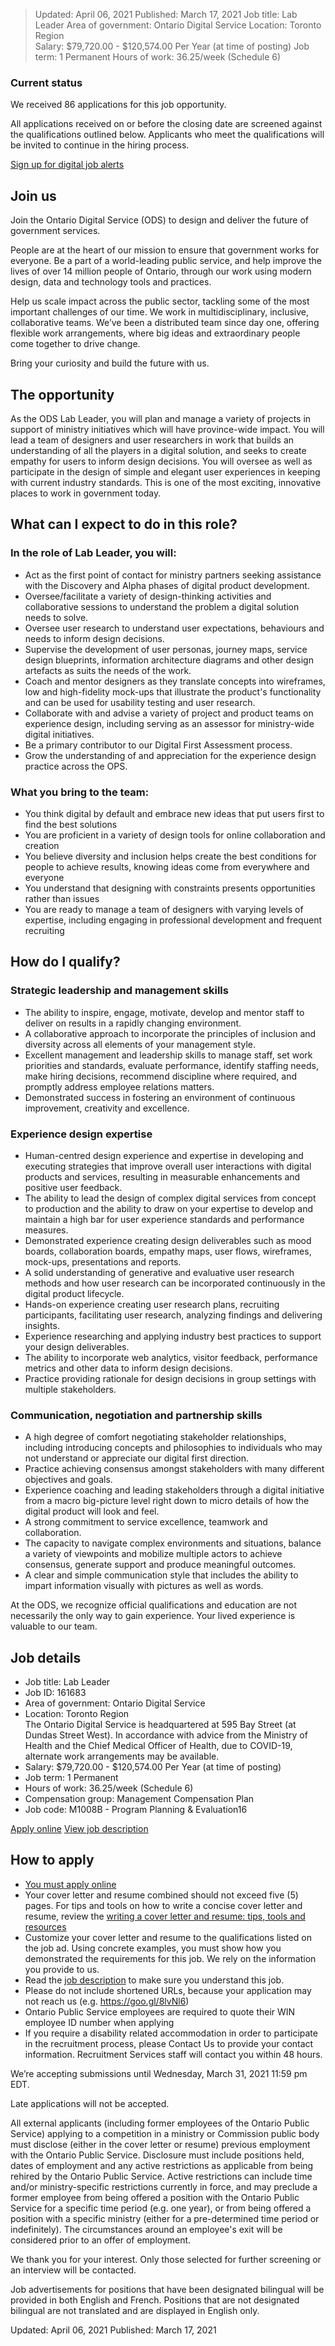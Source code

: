 


>Updated: April 06, 2021
>Published: March 17, 2021
>Job title: Lab Leader
>Area of government: Ontario Digital Service
> Location: Toronto Region  
> Salary: $79,720.00 - $120,574.00 Per Year (at time of posting)
> Job term: 1 Permanent
> Hours of work: 36.25/week (Schedule 6)

### Current status
We received 86 applications for this job opportunity.

All applications received on or before the closing date are screened against the qualifications outlined below. Applicants who meet the qualifications will be invited to continue in the hiring process.

[Sign up for digital job alerts](http://eepurl.com/hgN9i9)

## Join us
Join the Ontario Digital Service (ODS) to design and deliver the future of government services.

People are at the heart of our mission to ensure that government works for everyone. Be a part of a world-leading public service, and help improve the lives of over 14 million people of Ontario, through our work using modern design, data and technology tools and practices.

Help us scale impact across the public sector, tackling some of the most important challenges of our time. We work in multidisciplinary, inclusive, collaborative teams. We’ve been a distributed team since day one, offering flexible work arrangements, where big ideas and extraordinary people come together to drive change.

Bring your curiosity and build the future with us.

## The opportunity
As the ODS Lab Leader, you will plan and manage a variety of projects in support of ministry initiatives which will have province-wide impact. You will lead a team of designers and user researchers in work that builds an understanding of all the players in a digital solution, and seeks to create empathy for users to inform design decisions. You will oversee as well as participate in the design of simple and elegant user experiences in keeping with current industry standards. This is one of the most exciting, innovative places to work in government today.

## What can I expect to do in this role?
### In the role of Lab Leader, you will:
-   Act as the first point of contact for ministry partners seeking assistance with the Discovery and Alpha phases of digital product development.    
-   Oversee/facilitate a variety of design-thinking activities and collaborative sessions to understand the problem a digital solution needs to solve.    
-   Oversee user research to understand user expectations, behaviours and needs to inform design decisions.    
-   Supervise the development of user personas, journey maps, service design blueprints, information architecture diagrams and other design artefacts as suits the needs of the work.    
-   Coach and mentor designers as they translate concepts into wireframes, low and high-fidelity mock-ups that illustrate the product's functionality and can be used for usability testing and user research.    
-   Collaborate with and advise a variety of project and product teams on experience design, including serving as an assessor for ministry-wide digital initiatives.    
-   Be a primary contributor to our Digital First Assessment process.    
-   Grow the understanding of and appreciation for the experience design practice across the OPS.
    
### What you bring to the team:
-   You think digital by default and embrace new ideas that put users first to find the best solutions    
-   You are proficient in a variety of design tools for online collaboration and creation    
-   You believe diversity and inclusion helps create the best conditions for people to achieve results, knowing ideas come from everywhere and everyone   
-   You understand that designing with constraints presents opportunities rather than issues    
-   You are ready to manage a team of designers with varying levels of expertise, including engaging in professional development and frequent recruiting
    
## How do I qualify?
### Strategic leadership and management skills
-   The ability to inspire, engage, motivate, develop and mentor staff to deliver on results in a rapidly changing environment.    
-   A collaborative approach to incorporate the principles of inclusion and diversity across all elements of your management style.    
-   Excellent management and leadership skills to manage staff, set work priorities and standards, evaluate performance, identify staffing needs, make hiring decisions, recommend discipline where required, and promptly address employee relations matters.    
-   Demonstrated success in fostering an environment of continuous improvement, creativity and excellence.
    
### Experience design expertise
-   Human-centred design experience and expertise in developing and executing strategies that improve overall user interactions with digital products and services, resulting in measurable enhancements and positive user feedback.    
-   The ability to lead the design of complex digital services from concept to production and the ability to draw on your expertise to develop and maintain a high bar for user experience standards and performance measures.    
-   Demonstrated experience creating design deliverables such as mood boards, collaboration boards, empathy maps, user flows, wireframes, mock-ups, presentations and reports.    
-   A solid understanding of generative and evaluative user research methods and how user research can be incorporated continuously in the digital product lifecycle.    
-   Hands-on experience creating user research plans, recruiting participants, facilitating user research, analyzing findings and delivering insights.    
-   Experience researching and applying industry best practices to support your design deliverables.    
-   The ability to incorporate web analytics, visitor feedback, performance metrics and other data to inform design decisions.    
-   Practice providing rationale for design decisions in group settings with multiple stakeholders.
    
### Communication, negotiation and partnership skills
-   A high degree of comfort negotiating stakeholder relationships, including introducing concepts and philosophies to individuals who may not understand or appreciate our digital first direction.    
-   Practice achieving consensus amongst stakeholders with many different objectives and goals.    
-   Experience coaching and leading stakeholders through a digital initiative from a macro big-picture level right down to micro details of how the digital product will look and feel.    
-   A strong commitment to service excellence, teamwork and collaboration.    
-   The capacity to navigate complex environments and situations, balance a variety of viewpoints and mobilize multiple actors to achieve consensus, generate support and produce meaningful outcomes.    
-   A clear and simple communication style that includes the ability to impart information visually with pictures as well as words.
    
At the ODS, we recognize official qualifications and education are not necessarily the only way to gain experience. Your lived experience is valuable to our team.

## Job details
-   Job title: Lab Leader    
-   Job ID: 161683    
-   Area of government: Ontario Digital Service    
-   Location: Toronto Region        
    The Ontario Digital Service is headquartered at 595 Bay Street (at Dundas Street West). In accordance with advice from the Ministry of Health and the Chief Medical Officer of Health, due to COVID-19, alternate work arrangements may be available.    
-   Salary: $79,720.00 - $120,574.00 Per Year (at time of posting)    
-   Job term: 1 Permanent    
-   Hours of work: 36.25/week (Schedule 6)    
-   Compensation group: Management Compensation Plan    
-   Job code: M1008B - Program Planning & Evaluation16
    
[Apply online](https://www.gojobs.gov.on.ca/Apply.aspx?Language=English&JobID=161683)  [View job description](https://www.gojobs.gov.on.ca/PDR.aspx?Language=English&JobID=161683)

## How to apply
-   [You must apply online](https://www.gojobs.gov.on.ca/Apply.aspx?Language=English&JobID=161683)    
-   Your cover letter and resume combined should not exceed five (5) pages. For tips and tools on how to write a concise cover letter and resume, review the [writing a cover letter and resume: tips, tools and resources](https://www.gojobs.gov.on.ca/Docs/OPSCoverLetterandResumeWritingGuide.pdf)    
-   Customize your cover letter and resume to the qualifications listed on the job ad. Using concrete examples, you must show how you demonstrated the requirements for this job. We rely on the information you provide to us.    
-   Read the [job description](https://www.gojobs.gov.on.ca/PDR.aspx?Language=English&JobID=161683) to make sure you understand this job.    
-   Please do not include shortened URLs, because your application may not reach us (e.g. https://goo.gl/8lvNl6)    
-   Ontario Public Service employees are required to quote their WIN employee ID number when applying    
-   If you require a disability related accommodation in order to participate in the recruitment process, please Contact Us to provide your contact information. Recruitment Services staff will contact you within 48 hours.    

We’re accepting submissions until Wednesday, March 31, 2021 11:59 pm EDT.

Late applications will not be accepted.

All external applicants (including former employees of the Ontario Public Service) applying to a competition in a ministry or Commission public body must disclose (either in the cover letter or resume) previous employment with the Ontario Public Service. Disclosure must include positions held, dates of employment and any active restrictions as applicable from being rehired by the Ontario Public Service. Active restrictions can include time and/or ministry-specific restrictions currently in force, and may preclude a former employee from being offered a position with the Ontario Public Service for a specific time period (e.g. one year), or from being offered a position with a specific ministry (either for a pre-determined time period or indefinitely). The circumstances around an employee's exit will be considered prior to an offer of employment.

We thank you for your interest. Only those selected for further screening or an interview will be contacted.

Job advertisements for positions that have been designated bilingual will be provided in both English and French. Positions that are not designated bilingual are not translated and are displayed in English only.


Updated: April 06, 2021
Published: March 17, 2021
